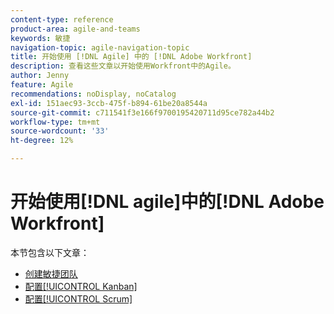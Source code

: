 ```yaml
---
content-type: reference
product-area: agile-and-teams
keywords: 敏捷
navigation-topic: agile-navigation-topic
title: 开始使用 [!DNL Agile] 中的 [!DNL Adobe Workfront]
description: 查看这些文章以开始使用Workfront中的Agile。
author: Jenny
feature: Agile
recommendations: noDisplay, noCatalog
exl-id: 151aec93-3ccb-475f-b894-61be20a8544a
source-git-commit: c711541f3e166f9700195420711d95ce782a44b2
workflow-type: tm+mt
source-wordcount: '33'
ht-degree: 12%

---
```


# 开始使用[!DNL agile]中的[!DNL Adobe Workfront]

本节包含以下文章：

* [创建敏捷团队](../../agile/get-started-with-agile-in-workfront/create-an-agile-team.md)
* [配置[!UICONTROL Kanban]](../../agile/get-started-with-agile-in-workfront/configure-kanban.md)
* [配置[!UICONTROL Scrum]](../../agile/get-started-with-agile-in-workfront/configure-scrum.md)
